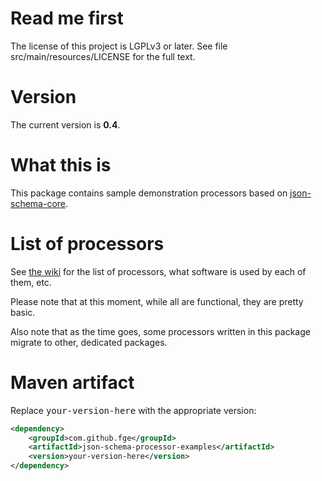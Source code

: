 <h1>Read me first</h1>

<p>The license of this project is LGPLv3 or later. See file src/main/resources/LICENSE for the full
text.</p>

<h1>Version</h1>

<p>The current version is <b>0.4</b>.</p>

<h1>What this is</h1>

<p>This package contains sample demonstration processors based on <a
href="https://github.com/fge/json-schema-core">json-schema-core</a>.</p>

<h1>List of processors</h1>

<p>See <a href="https://github.com/fge/json-schema-processor-examples/wiki">the
wiki</a> for the list of processors, what software is used by each of them, etc.</p>

<p>Please note that at this moment, while all are functional, they are pretty basic.</p>

<p>Also note that as the time goes, some processors written in this package migrate to other,
dedicated packages.</p>

<h1>Maven artifact</h1>

<p>Replace <tt>your-version-here</tt> with the appropriate version:</p>

```xml
<dependency>
    <groupId>com.github.fge</groupId>
    <artifactId>json-schema-processor-examples</artifactId>
    <version>your-version-here</version>
</dependency>
```

